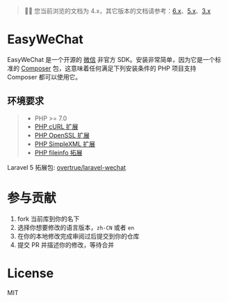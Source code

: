 > 👋🏼 您当前浏览的文档为 4.x，其它版本的文档请参考：[6.x](/6.x/)、[5.x](/5.x/)、[3.x](/3.x/)

# EasyWeChat

EasyWeChat 是一个开源的 [微信](http://www.wechat.com) 非官方 SDK。安装非常简单，因为它是一个标准的 [Composer](https://getcomposer.org/) 包，这意味着任何满足下列安装条件的 PHP 项目支持 Composer 都可以使用它。

## 环境要求

> - PHP >= 7.0
> - [PHP cURL 扩展](http://php.net/manual/en/book.curl.php)
> - [PHP OpenSSL 扩展](http://php.net/manual/en/book.openssl.php)
> - [PHP SimpleXML 扩展](http://php.net/manual/en/book.simplexml.php)
> - [PHP fileinfo 拓展](http://php.net/manual/en/book.fileinfo.php)

Laravel 5 拓展包: [overtrue/laravel-wechat](https://github.com/overtrue/laravel-wechat)

# 参与贡献

1. fork 当前库到你的名下
2. 选择你想要修改的语言版本，`zh-CN` 或者 `en`
3. 在你的本地修改完成审阅过后提交到你的仓库
4. 提交 PR 并描述你的修改，等待合并

# License

MIT
